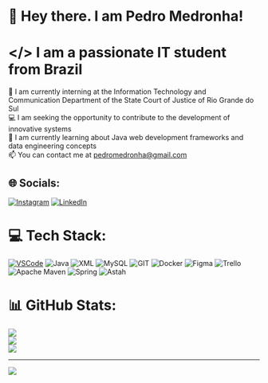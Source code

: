 # 💫 Hey there. I am Pedro Medronha!

# </> I am a passionate IT student from Brazil
🔭 I am currently interning at the Information Technology and Communication Department of the State Court of Justice of Rio Grande do Sul<br>💻 I am seeking the opportunity to contribute to the development of innovative systems<br>🌱 I am currently learning about Java web development frameworks and data engineering concepts<br>📫 You can contact me at pedromedronha@gmail.com


## 🌐 Socials:
[![Instagram](https://img.shields.io/badge/Instagram-%23E4405F.svg?logo=Instagram&logoColor=white)](https://instagram.com/pererereredo) [![LinkedIn](https://img.shields.io/badge/LinkedIn-%230077B5.svg?logo=linkedin&logoColor=white)](https://linkedin.com/in/linkedin.com/in/pedro-medronha-62a1b0198) 

# 💻 Tech Stack:
[![VSCode](https://img.shields.io/badge/VSCode-%23007ACC.svg?style=for-the-badge&logo=visual-studio-code&logoColor=white)](link_para_o_seu_repositório_VSCode) ![Java](https://img.shields.io/badge/java-%23ED8B00.svg?style=for-the-badge&logo=openjdk&logoColor=white) ![XML](https://img.shields.io/badge/XML-%2300CC00.svg?style=for-the-badge&logo=xml&logoColor=white) ![MySQL](https://img.shields.io/badge/mysql-%2300000f.svg?style=for-the-badge&logo=mysql&logoColor=white) ![GIT](https://img.shields.io/badge/Git-fc6d26?style=for-the-badge&logo=git&logoColor=white) ![Docker](https://img.shields.io/badge/docker-%230db7ed.svg?style=for-the-badge&logo=docker&logoColor=white) ![Figma](https://img.shields.io/badge/figma-%23F24E1E.svg?style=for-the-badge&logo=figma&logoColor=white) ![Trello](https://img.shields.io/badge/Trello-%23026AA7.svg?style=for-the-badge&logo=Trello&logoColor=white) ![Apache Maven](https://img.shields.io/badge/Apache%20Maven-C71A36?style=for-the-badge&logo=Apache%20Maven&logoColor=white) ![Spring](https://img.shields.io/badge/Spring-%236DB33F.svg?style=for-the-badge&logo=spring&logoColor=white) ![Astah](https://img.shields.io/badge/Astah-%2321577B.svg?style=for-the-badge&logo=astah&logoColor=white)
# 📊 GitHub Stats:
![](https://github-readme-stats.vercel.app/api?username=pedro-medronha&theme=nightowl&hide_border=false&include_all_commits=true&count_private=true)<br/>
![](https://github-readme-streak-stats.herokuapp.com/?user=pedro-medronha&theme=nightowl&hide_border=false)<br/>
![](https://github-readme-stats.vercel.app/api/top-langs/?username=pedro-medronha&theme=nightowl&hide_border=false&include_all_commits=true&count_private=true&layout=compact)

---
[![](https://visitcount.itsvg.in/api?id=pedro-medronha&icon=2&color=6)](https://visitcount.itsvg.in)
